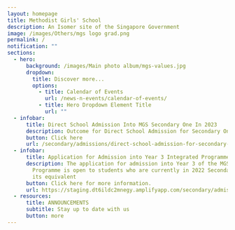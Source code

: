 ```yaml
---
layout: homepage
title: Methodist Girls' School
description: An Isomer site of the Singapore Government
image: /images/Others/mgs logo grad.png
permalink: /
notification: ""
sections:
  - hero:
      background: /images/Main photo album/mgs-values.jpg
      dropdown:
        title: Discover more...
        options:
          - title: Calendar of Events
            url: /news-n-events/calendar-of-events/
          - title: Hero Dropdown Element Title
            url: ""
  - infobar:
      title: Direct School Admission Into MGS Secondary One In 2023
      description: Outcome for Direct School Admission for Secondary One
      button: Click here
      url: /secondary/admissions/direct-school-admission-for-secondary-one/
  - infobar:
      title: Application for Admission into Year 3 Integrated Programme
      description: The application for admission into Year 3 of the MGS Integrated
        Programme is open to students who are currently in 2022 Secondary 2 or
        its equivalent
      button: Click here for more information.
      url: https://staging.dt6ildc2mnegy.amplifyapp.com/secondary/admissions/mgs-integrated-programme-for-year-3-intake/
  - resources:
      title: ANNOUNCEMENTS
      subtitle: Stay up to date with us
      button: more
---
```


